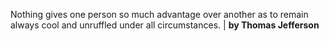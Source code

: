 Nothing gives one person so much advantage over another as to remain always cool and unruffled under all circumstances. | **by Thomas Jefferson**